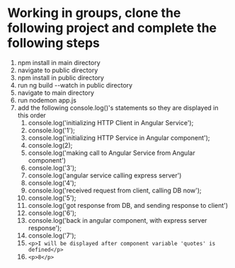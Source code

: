 # Working in groups, clone the following project and complete the following steps

1. npm install in main directory
2. navigate to public directory
3. npm install in public directory
4. run ng build --watch in public directory
5. navigate to main directory
6. run nodemon app.js
7. add the following console.log()'s statements so they are displayed in this order
    1. console.log('initializing HTTP Client in Angular Service');
    2. console.log('1');
    3. console.log('initializing HTTP Service in Angular component');
    4. console.log(2);
    5. console.log('making call to Angular Service from Angular component')
    6. console.log('3');
    7. console.log('angular service calling express server')
    8. console.log('4');
    9. console.log('received request from client, calling DB now');
    10. console.log('5');
    11. console.log('got response from DB, and sending response to client')
    12. console.log('6');
    13. console.log('back in angular component, with express server response');
    14. console.log('7');
    15. `<p>I will be displayed after component variable 'quotes' is defined</p>`
    16. `<p>8</p>`
